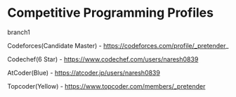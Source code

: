 # Competitive Programming Profiles
branch1

Codeforces(Candidate Master) - https://codeforces.com/profile/_pretender_

Codechef(6 Star) - https://www.codechef.com/users/naresh0839

AtCoder(Blue) - https://atcoder.jp/users/naresh0839

Topcoder(Yellow) - https://www.topcoder.com/members/_pretender